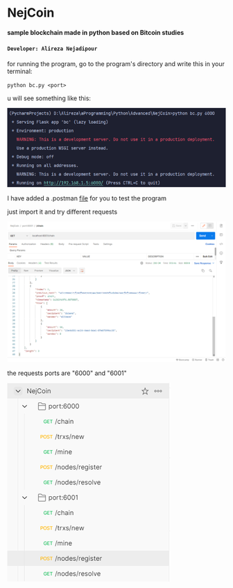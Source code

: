 # **NejCoin**

#### sample blockchain made in python based on Bitcoin studies

#### `Developer: Alireza Nejadipour`


for running the program, go to the program's directory and write this in your terminal:

`python bc.py <port>`

u will see something like this:

![img.png](screenshots/img.png)

I have added a .postman [file](NejCoin.postman) for you to test the program

just import it and try different requests

![img_2.png](screenshots/img_2.png)

the requests ports are "6000" and "6001"

![img_1.png](screenshots/img_1.png)

